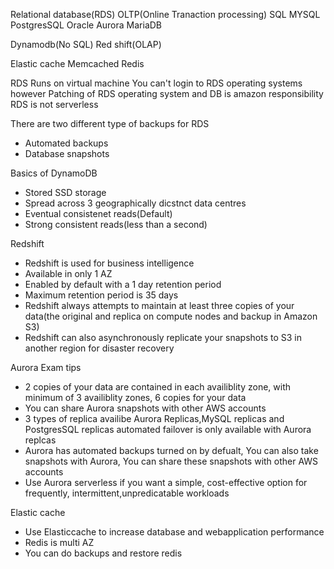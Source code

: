 Relational database(RDS) OLTP(Online Tranaction processing)
 SQL
 MYSQL
 PostgresSQL
 Oracle
 Aurora
 MariaDB

Dynamodb(No SQL)
Red shift(OLAP)

Elastic  cache
 Memcached
 Redis

RDS Runs on virtual machine
You can't login to RDS operating systems however
Patching of RDS operating system and DB is amazon responsibility
RDS is not serverless

There are two different type of backups for RDS
- Automated backups
- Database snapshots

Basics of DynamoDB
- Stored SSD storage
- Spread across 3 geographically dicstnct data centres
- Eventual consistenet reads(Default)
- Strong consistent reads(less than a second)


Redshift
- Redshift is used for business intelligence
- Available in only 1 AZ
- Enabled by default with a 1 day retention period
- Maximum retention period is 35 days
- Redshift always attempts to maintain at least three copies of your data(the original and replica on compute nodes and backup in Amazon S3)
- Redshift can also asynchronously replicate your snapshots to S3 in another region for disaster recovery

Aurora Exam tips
- 2 copies of your data are contained in each availiblity zone, with minimum of 3 availiblity zones, 6 copies for your data
- You can share Aurora snapshots with other AWS accounts
- 3 types of replica availibe Aurora Replicas,MySQL replicas and PostgresSQL replicas automated failover is only available with Aurora replcas
- Aurora has automated backups turned on by defualt, You can also take snapshots with Aurora, You can share these snapshots with other
  AWS accounts
- Use Aurora serverless if you want a simple, cost-effective option for frequently, intermittent,unpredicatable workloads

Elastic cache
- Use Elasticcache to increase database and webapplication performance 
- Redis is multi AZ
- You can do backups and restore redis




